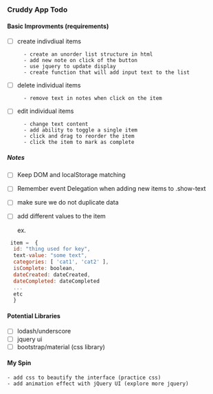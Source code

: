 ### Cruddy App Todo

#### Basic Improvments (requirements)

- [ ] create indivdiual items

        - create an unorder list structure in html
        - add new note on click of the button
        - use jquery to update display
        - create function that will add input text to the list 

        
- [ ] delete individual items

        - remove text in notes when click on the item
        
- [ ] edit individual items

        - change text content
        - add ability to toggle a single item
        - click and drag to reorder the item
        - click the item to mark as complete
        

##### Notes
- [ ] Keep DOM and localStorage matching 
- [ ] Remember event Delegation when adding new items to .show-text
- [ ] make sure we do not duplicate data
- [ ] add different values to the item

  ex.
```javascript
 item =  {
  id: "thing used for key",
  text-value: "some text",
  categories: [ 'cat1', 'cat2' ],
  isComplete: boolean,
  dateCreated: dateCreated,
  dateCompleted: dateCompleted
  ...
  etc
  }
```

#### Potential Libraries
- [ ] lodash/underscore
- [ ] jquery ui
- [ ] bootstrap/material (css library)

#### My Spin

    - add css to beautify the interface (practice css)
    - add animation effect with jQuery UI (explore more jquery)
